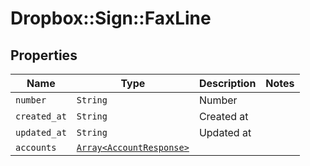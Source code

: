 # Dropbox::Sign::FaxLine



## Properties

| Name | Type | Description | Notes |
| ---- | ---- | ----------- | ----- |
| `number` | ```String``` |  Number  |  |
| `created_at` | ```String``` |  Created at  |  |
| `updated_at` | ```String``` |  Updated at  |  |
| `accounts` | [```Array<AccountResponse>```](AccountResponse.md) |    |  |

